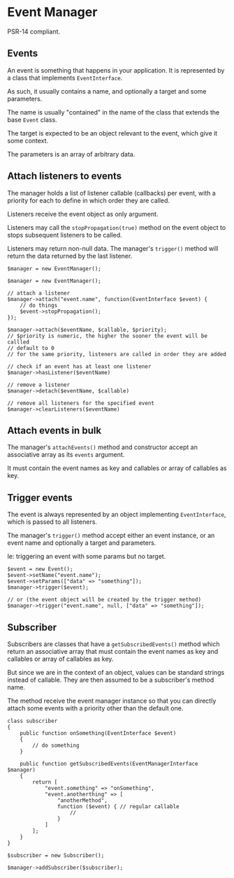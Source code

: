 # Event Manager

PSR-14 compliant.

## Events

An event is something that happens in your application. It is represented by a class that implements `EventInterface`.

As such, it usually contains a name, and optionally a target and some parameters.

The name is usually "contained" in the name of the class that extends the base `Event` class.

The target is expected to be an object relevant to the event, which give it some context.

The parameters is an array of arbitrary data.

## Attach listeners to events

The manager holds a list of listener callable (callbacks) per event, with a priority for each to define in which order they are called.

Listeners receive the event object as only argument.

Listeners may call the `stopPropagation(true)` method on the event object to stops subsequent listeners to be called.

Listeners may return non-null data. The manager's `trigger()` method will return the data returned by the last listener.

```
$manager = new EventManager();

$manager = new EventManager();

// attach a listener
$manager->attach("event.name", function(EventInterface $event) {
    // do things
    $event->stopPropagation();
});

$manager->attach($eventName, $callable, $priority);
// $priority is numeric, the higher the sooner the event will be callled
// default to 0
// for the same priority, listeners are called in order they are added 

// check if an event has at least one listener
$manager->hasListener($eventName)

// remove a listener
$manager->detach($eventName, $callable)

// remove all listeners for the specified event
$manager->clearListeners($eventName)
```

## Attach events in bulk

The manager's `attachEvents()` method and constructor accept an associative array as its `events` argument.

It must contain the event names as key and callables or array of callables as key.


## Trigger events

The event is always represented by an object implementing `EventInterface`, which is passed to all listeners.

The manager's `trigger()` method accept either an event instance, or an event name and optionally a target and parameters.
 
Ie: triggering an event with some params but no target.
```
$event = new Event();
$event->setName("event.name");
$event->setParams(["data" => "something"]);
$manager->trigger($event);

// or (the event object will be created by the trigger method)
$manager->trigger("event.name", null, ["data" => "something"]);
```

## Subscriber

Subscribers are classes that have a `getSubscribedEvents()` method which return an associative array that must contain the event names as key and callables or array of callables as key.
  
But since we are in the context of an object, values can be standard strings instead of callable. They are then assumed to be a subscriber's method name.

The method receive the event manager instance so that you can directly attach some events with a priority other than the default one.

```
class subscriber 
{
    public function onSomething(EventInterface $event)
    {
        // do something
    }
    
    public function getSubscribedEvents(EventManagerInterface $manager)
    {
        return [
            "event.something" => "onSomething",
            "event.anotherthing" => [
                "anotherMethod",
                function ($event) { // regular callable
                    //
                }
            ]
        ];        
    }
}

$subscriber = new Subscriber();

$manager->addSubscriber($subscriber);
```
